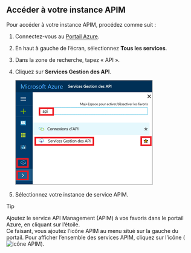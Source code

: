 ## <a name="navigate-to-your-apim-instance"></a>Accéder à votre instance APIM

Pour accéder à votre instance APIM, procédez comme suit :

1. Connectez-vous au [Portail Azure](https://portal.azure.com). 
2. En haut à gauche de l’écran, sélectionnez **Tous les services**.  
3. Dans la zone de recherche, tapez « API ».
4. Cliquez sur **Services Gestion des API**.

    ![Naviguer](./media/api-management-navigate-to-instance/navigate-to-api-management-services.png)

5. Sélectionnez votre instance de service APIM.

>[!TIP]
>Ajoutez le service API Management (APIM) à vos favoris dans le portail Azure, en cliquant sur l’étoile. <br/>Ce faisant, vous ajoutez l’icône APIM au menu situé sur la gauche du portail. Pour afficher l’ensemble des services APIM, cliquez sur l’icône (![icône APIM](./media/api-management-navigate-to-instance/apim-icon.png)).
 


